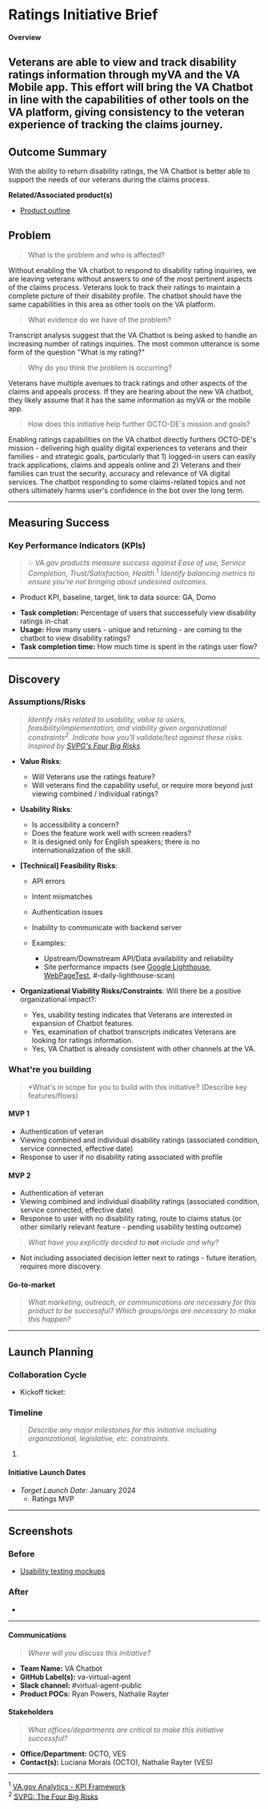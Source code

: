# Ratings Initiative Brief
#### Overview

Veterans are able to view and track disability ratings information through myVA and the VA Mobile app. This effort will bring the VA Chatbot in line with the capabilities of other tools on the VA platform, giving consistency to the veteran experience of tracking the claims journey. 
---

## Outcome Summary
With the ability to return disability ratings, the VA Chatbot is better able to support the needs of our veterans during the claims process. 

**Related/Associated product(s)**

- [Product outline](https://github.com/department-of-veterans-affairs/va.gov-team/blob/master/products/virtual-agent/product/product_outline.md#key-decisions)

## Problem 
> What is the problem and who is affected? 

Without enabling the VA chatbot to respond to disability rating inquiries, we are leaving veterans without answers to one of the most pertinent aspects of the claims process. Veterans look to track their ratings to maintain a complete picture of their disability profile. The chatbot should have the same capabilities in this area as other tools on the VA platform. 

> What evidence do we have of the problem?

Transcript analysis suggest that the VA Chatbot is being asked to handle an increasing number of ratings inquiries. The most common utterance is some form of the question "What is my rating?" 

> Why do you think the problem is occurring?

Veterans have multiple avenues to track ratings and other aspects of the claims and appeals process. If they are hearing about the new VA chatbot, they likely assume that it has the same information as myVA or the mobile app. 

> How does this initiative help further OCTO-DE's mission and goals?

Enabling ratings capabilities on the VA chatbot directly furthers OCTO-DE's mission - delivering high quality digital experiences to veterans and their families - and strategic goals, particularly that 1) logged-in users can easily track applications, claims and appeals online and 2) Veterans and their families can trust the security, accuracy and relevance of VA digital services. The chatbot responding to some claims-related topics and not others ultimately harms user's confidence in the bot over the long term.  

<!--
## Desired User Outcomes
- *Why would a user want to use this?*
- *With this problem solved, what should users be able to do/achieve that they couldn't before?*

* view, refill and track prescriptions on chatbot
* find support for troubleshooting 

## Undesired User Outcomes

* inability to view, refill and track prescriptions on chatbot
* inability to get support for prescription inquiries

## Desired Business Outcomes

- > Why would your business want this to exist?
This supports cross collaboration between VA teams to best support the needs of our veterans by providing prescription information in a chatbot experience as a more user friendly experience.
- > With this problem solved, what should your business be able to do/achieve that they couldn't before?
Provide VA Chatbot users with personalized experience in regards to their presriptions while reducing calls to live agent call centers which meets presendential CX mandates.


## Undesired Business Outcomes

* channels are not connected; chatbot remains siloed product 

-->

---
## Measuring Success

### Key Performance Indicators (KPIs)
> 💡 *VA.gov products measure success against Ease of use, Service Completion, Trust/Satisfaction, Health.*<sup>1</sup> *Identify balancing metrics to ensure you're not bringing about undesired outcomes.*

- Product KPI, baseline, target, link to data source: GA, Domo
* **Task completion:** Percentage of users that successefuly view disability ratings in-chat
* **Usage:** How many users - unique and returning - are coming to the chatbot to view disability ratings?
* **Task completion time:** How much time is spent in the ratings user flow?

---

## Discovery
### Assumptions/Risks
> *Identify risks related to usability, value to users, feasibility/implementation, and viability given organizational constraints<sup>2</sup>. 
> Indicate how you'll validate/test against these risks. Inspired by [SVPG's Four Big Risks](https://www.svpg.com/four-big-risks/).*

- **Value Risks**: 
  - Will Veterans use the ratings feature?
  - Will veterans find the capability useful, or require more beyond just viewing combined / individual ratings?
    
- **Usability Risks**:
  - Is accessibility a concern?
  - Does the feature work well with screen readers?
  - It is designed only for English speakers; there is no internationalization of the skill.

- **[Technical] Feasibility Risks**:
  - API errors
  - Intent mismatches
  - Authentication issues
  - Inability to communicate with backend server
 
  - Examples:
    - Upstream/Downstream API/Data availability and reliability
    - Site performance impacts (see [Google Lighthouse](https://developers.google.com/web/tools/lighthouse), [WebPageTest](https://www.webpagetest.org/), #-daily-lighthouse-scan)
  
- **Organizational Viability Risks/Constraints**: Will there be a positive organizational impact?:
  - Yes, usability testing indicates that Veterans are interested in expansion of Chatbot features. 
  - Yes, examination of chatbot transcripts indicates Veterans are looking for ratings information. 
  - Yes, VA Chatbot is already consistent with other channels at the VA.

### What're you building
> *What's in scope for you to build with this initiative? (Describe key features/flows) 
#### MVP 1
- Authentication of veteran
- Viewing combined and individual disability ratings (associated condition, service connected, effective date)
- Response to user if no disability rating associated with profile 

#### MVP 2
- Authentication of veteran
- Viewing combined and individual disability ratings (associated condition, service connected, effective date)
- Response to user with no disability rating, route to claims status (or other similarly relevant feature - pending usability testing outcome)

> *What have you explicitly decided to **not** include and why?*
- Not including associated decision letter next to ratings - future iteration, requires more discovery. 


#### Go-to-market 
> *What marketing, outreach, or communications are necessary for this product to be successful? Which groups/orgs are necessary to make this happen?*


--- 

## Launch Planning
### Collaboration Cycle

- Kickoff ticket: 

### Timeline 
> *Describe any major milestones for this initiative including organizational, legislative, etc. constraints.*
1. 

<!--
* WIP: [Link to Release Plan for this Initiative](https://github.com/department-of-veterans-affairs/va.gov-team/blob/master/platform/product-management/release-plan-template.md)
-->

#### Initiative Launch Dates
- *Target Launch Date:* January 2024
  - Ratings MVP

---
   
## Screenshots

### Before
* [Usability testing mockups](https://www.sketch.com/s/b5a58a23-6128-421b-9869-50bad5b2686f)

### After
* 

---

#### Communications
> *Where will you discuss this initiative?*

- **Team Name:** VA Chatbot
- **GitHub Label(s):** va-virtual-agent
- **Slack channel:** #virtual-agent-public
- **Product POCs:** Ryan Powers, Nathalie Rayter


#### Stakeholders
> *What offices/departments are critical to make this initiative successful?*
  
- **Office/Department:** OCTO, VES
- **Contact(s):** Luciana Morais (OCTO), Nathalie Rayter (VES)
 
</details>

---
<sup>1</sup> [VA.gov Analytics - KPI Framework](https://github.com/department-of-veterans-affairs/va.gov-team/blob/master/platform/analytics/Analytics%20Playbook/va-gov-platform-analytics-kpi-framework.pdf)\
<sup>2</sup> [SVPG: The Four Big Risks](https://svpg.com/four-big-risks/)
